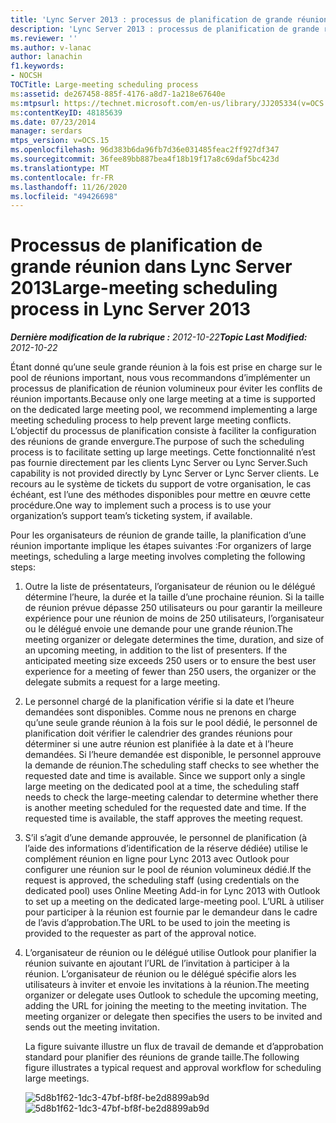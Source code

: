 ```yaml
---
title: 'Lync Server 2013 : processus de planification de grande réunion'
description: 'Lync Server 2013 : processus de planification de grande réunion.'
ms.reviewer: ''
ms.author: v-lanac
author: lanachin
f1.keywords:
- NOCSH
TOCTitle: Large-meeting scheduling process
ms:assetid: de267458-885f-4176-a8d7-1a218e67640e
ms:mtpsurl: https://technet.microsoft.com/en-us/library/JJ205334(v=OCS.15)
ms:contentKeyID: 48185639
ms.date: 07/23/2014
manager: serdars
mtps_version: v=OCS.15
ms.openlocfilehash: 96d383b6da96fb7d36e031485feac2ff927df347
ms.sourcegitcommit: 36fee89bb887bea4f18b19f17a8c69daf5bc423d
ms.translationtype: MT
ms.contentlocale: fr-FR
ms.lasthandoff: 11/26/2020
ms.locfileid: "49426698"
---
```

# <a name="large-meeting-scheduling-process-in-lync-server-2013"></a><span data-ttu-id="8cfe2-103">Processus de planification de grande réunion dans Lync Server 2013</span><span class="sxs-lookup"><span data-stu-id="8cfe2-103">Large-meeting scheduling process in Lync Server 2013</span></span>

<div data-xmlns="http://www.w3.org/1999/xhtml">

<div class="topic" data-xmlns="http://www.w3.org/1999/xhtml" data-msxsl="urn:schemas-microsoft-com:xslt" data-cs="https://msdn.microsoft.com/">

<div data-asp="https://msdn2.microsoft.com/asp">



</div>

<div id="mainSection">

<div id="mainBody"><span data-ttu-id="8cfe2-104">

<span> </span></span><span class="sxs-lookup"><span data-stu-id="8cfe2-104">

<span> </span></span></span>

<span data-ttu-id="8cfe2-105">_**Dernière modification de la rubrique :** 2012-10-22_</span><span class="sxs-lookup"><span data-stu-id="8cfe2-105">_**Topic Last Modified:** 2012-10-22_</span></span>

<span data-ttu-id="8cfe2-106">Étant donné qu’une seule grande réunion à la fois est prise en charge sur le pool de réunions important, nous vous recommandons d’implémenter un processus de planification de réunion volumineux pour éviter les conflits de réunion importants.</span><span class="sxs-lookup"><span data-stu-id="8cfe2-106">Because only one large meeting at a time is supported on the dedicated large meeting pool, we recommend implementing a large meeting scheduling process to help prevent large meeting conflicts.</span></span> <span data-ttu-id="8cfe2-107">L’objectif du processus de planification consiste à faciliter la configuration des réunions de grande envergure.</span><span class="sxs-lookup"><span data-stu-id="8cfe2-107">The purpose of such the scheduling process is to facilitate setting up large meetings.</span></span> <span data-ttu-id="8cfe2-108">Cette fonctionnalité n’est pas fournie directement par les clients Lync Server ou Lync Server.</span><span class="sxs-lookup"><span data-stu-id="8cfe2-108">Such capability is not provided directly by Lync Server or Lync Server clients.</span></span> <span data-ttu-id="8cfe2-109">Le recours au le système de tickets du support de votre organisation, le cas échéant, est l’une des méthodes disponibles pour mettre en œuvre cette procédure.</span><span class="sxs-lookup"><span data-stu-id="8cfe2-109">One way to implement such a process is to use your organization’s support team’s ticketing system, if available.</span></span>

<span data-ttu-id="8cfe2-110">Pour les organisateurs de réunion de grande taille, la planification d’une réunion importante implique les étapes suivantes :</span><span class="sxs-lookup"><span data-stu-id="8cfe2-110">For organizers of large meetings, scheduling a large meeting involves completing the following steps:</span></span>

1.  <span data-ttu-id="8cfe2-p102">Outre la liste de présentateurs, l’organisateur de réunion ou le délégué détermine l’heure, la durée et la taille d’une prochaine réunion. Si la taille de réunion prévue dépasse 250 utilisateurs ou pour garantir la meilleure expérience pour une réunion de moins de 250 utilisateurs, l’organisateur ou le délégué envoie une demande pour une grande réunion.</span><span class="sxs-lookup"><span data-stu-id="8cfe2-p102">The meeting organizer or delegate determines the time, duration, and size of an upcoming meeting, in addition to the list of presenters. If the anticipated meeting size exceeds 250 users or to ensure the best user experience for a meeting of fewer than 250 users, the organizer or the delegate submits a request for a large meeting.</span></span>

2.  <span data-ttu-id="8cfe2-p103">Le personnel chargé de la planification vérifie si la date et l’heure demandées sont disponibles. Comme nous ne prenons en charge qu’une seule grande réunion à la fois sur le pool dédié, le personnel de planification doit vérifier le calendrier des grandes réunions pour déterminer si une autre réunion est planifiée à la date et à l’heure demandées. Si l’heure demandée est disponible, le personnel approuve la demande de réunion.</span><span class="sxs-lookup"><span data-stu-id="8cfe2-p103">The scheduling staff checks to see whether the requested date and time is available. Since we support only a single large meeting on the dedicated pool at a time, the scheduling staff needs to check the large-meeting calendar to determine whether there is another meeting scheduled for the requested date and time. If the requested time is available, the staff approves the meeting request.</span></span>

3.  <span data-ttu-id="8cfe2-116">S’il s’agit d’une demande approuvée, le personnel de planification (à l’aide des informations d’identification de la réserve dédiée) utilise le complément réunion en ligne pour Lync 2013 avec Outlook pour configurer une réunion sur le pool de réunion volumineux dédié.</span><span class="sxs-lookup"><span data-stu-id="8cfe2-116">If the request is approved, the scheduling staff (using credentials on the dedicated pool) uses Online Meeting Add-in for Lync 2013 with Outlook to set up a meeting on the dedicated large-meeting pool.</span></span> <span data-ttu-id="8cfe2-117">L’URL à utiliser pour participer à la réunion est fournie par le demandeur dans le cadre de l’avis d’approbation.</span><span class="sxs-lookup"><span data-stu-id="8cfe2-117">The URL to be used to join the meeting is provided to the requester as part of the approval notice.</span></span>

4.  <span data-ttu-id="8cfe2-p105">L’organisateur de réunion ou le délégué utilise Outlook pour planifier la réunion suivante en ajoutant l’URL de l’invitation à participer à la réunion. L’organisateur de réunion ou le délégué spécifie alors les utilisateurs à inviter et envoie les invitations à la réunion.</span><span class="sxs-lookup"><span data-stu-id="8cfe2-p105">The meeting organizer or delegate uses Outlook to schedule the upcoming meeting, adding the URL for joining the meeting to the meeting invitation. The meeting organizer or delegate then specifies the users to be invited and sends out the meeting invitation.</span></span>
    
    <span data-ttu-id="8cfe2-120">La figure suivante illustre un flux de travail de demande et d’approbation standard pour planifier des réunions de grande taille.</span><span class="sxs-lookup"><span data-stu-id="8cfe2-120">The following figure illustrates a typical request and approval workflow for scheduling large meetings.</span></span>
    
    <span data-ttu-id="8cfe2-121">![5d8b1f62-1dc3-47bf-bf8f-be2d8899ab9d](images/JJ205334.5d8b1f62-1dc3-47bf-bf8f-be2d8899ab9d(OCS.15).jpg "5d8b1f62-1dc3-47bf-bf8f-be2d8899ab9d")</span><span class="sxs-lookup"><span data-stu-id="8cfe2-121">![5d8b1f62-1dc3-47bf-bf8f-be2d8899ab9d](images/JJ205334.5d8b1f62-1dc3-47bf-bf8f-be2d8899ab9d(OCS.15).jpg "5d8b1f62-1dc3-47bf-bf8f-be2d8899ab9d")</span></span>  

<span data-ttu-id="8cfe2-122"></div>

<span> </span>

</div>

</div>

</span><span class="sxs-lookup"><span data-stu-id="8cfe2-122"></div>

<span> </span>

</div>

</div>

</span></span></div>

